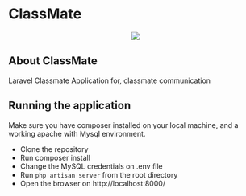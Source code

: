 # ClassMate
<p align="center"><img src="https://laravel.com/assets/img/components/logo-laravel.svg"></p>

## About ClassMate

Laravel Classmate Application for, classmate communication 

## Running the application

Make sure you have composer installed on your local machine, and a working apache with Mysql environment. 

- Clone the repository 
- Run composer install
- Change the MySQL credentials on .env file
- Run `php artisan server` from the root directory
- Open the browser on http://localhost:8000/